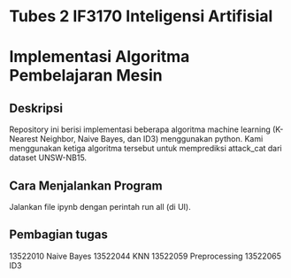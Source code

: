 # Tubes 2 IF3170 Inteligensi Artifisial
# Implementasi Algoritma Pembelajaran Mesin

## Deskripsi
Repository ini berisi implementasi beberapa algoritma machine learning (K-Nearest Neighbor, Naive Bayes, dan ID3) menggunakan python. Kami menggunakan ketiga algoritma tersebut untuk memprediksi attack_cat dari dataset UNSW-NB15. 

## Cara Menjalankan Program
Jalankan file ipynb dengan perintah run all (di UI). 

## Pembagian tugas
13522010 Naive Bayes
13522044 KNN
13522059 Preprocessing
13522065 ID3




